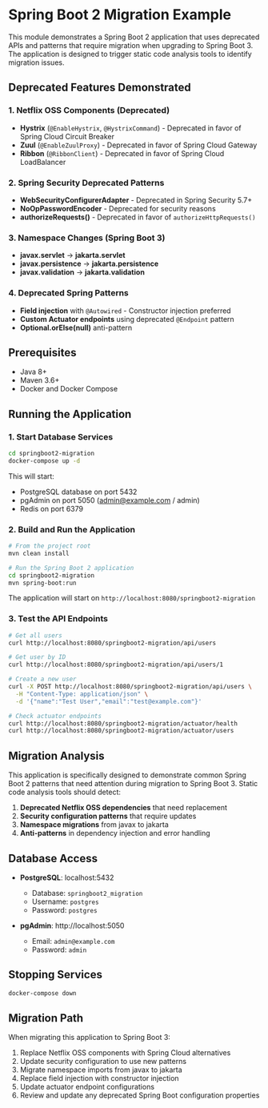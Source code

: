 # Spring Boot 2 Migration Example

This module demonstrates a Spring Boot 2 application that uses deprecated APIs and patterns that require migration when upgrading to Spring Boot 3. The application is designed to trigger static code analysis tools to identify migration issues.

## Deprecated Features Demonstrated

### 1. Netflix OSS Components (Deprecated)
- **Hystrix** (`@EnableHystrix`, `@HystrixCommand`) - Deprecated in favor of Spring Cloud Circuit Breaker
- **Zuul** (`@EnableZuulProxy`) - Deprecated in favor of Spring Cloud Gateway  
- **Ribbon** (`@RibbonClient`) - Deprecated in favor of Spring Cloud LoadBalancer

### 2. Spring Security Deprecated Patterns
- **WebSecurityConfigurerAdapter** - Deprecated in Spring Security 5.7+
- **NoOpPasswordEncoder** - Deprecated for security reasons
- **authorizeRequests()** - Deprecated in favor of `authorizeHttpRequests()`

### 3. Namespace Changes (Spring Boot 3)
- **javax.servlet** → **jakarta.servlet**
- **javax.persistence** → **jakarta.persistence**
- **javax.validation** → **jakarta.validation**

### 4. Deprecated Spring Patterns
- **Field injection** with `@Autowired` - Constructor injection preferred
- **Custom Actuator endpoints** using deprecated `@Endpoint` pattern
- **Optional.orElse(null)** anti-pattern

## Prerequisites

- Java 8+
- Maven 3.6+
- Docker and Docker Compose

## Running the Application

### 1. Start Database Services

```bash
cd springboot2-migration
docker-compose up -d
```

This will start:
- PostgreSQL database on port 5432
- pgAdmin on port 5050 (admin@example.com / admin)
- Redis on port 6379

### 2. Build and Run the Application

```bash
# From the project root
mvn clean install

# Run the Spring Boot 2 application
cd springboot2-migration
mvn spring-boot:run
```

The application will start on `http://localhost:8080/springboot2-migration`

### 3. Test the API Endpoints

```bash
# Get all users
curl http://localhost:8080/springboot2-migration/api/users

# Get user by ID
curl http://localhost:8080/springboot2-migration/api/users/1

# Create a new user
curl -X POST http://localhost:8080/springboot2-migration/api/users \
  -H "Content-Type: application/json" \
  -d '{"name":"Test User","email":"test@example.com"}'

# Check actuator endpoints
curl http://localhost:8080/springboot2-migration/actuator/health
curl http://localhost:8080/springboot2-migration/actuator/users
```

## Migration Analysis

This application is specifically designed to demonstrate common Spring Boot 2 patterns that need attention during migration to Spring Boot 3. Static code analysis tools should detect:

1. **Deprecated Netflix OSS dependencies** that need replacement
2. **Security configuration patterns** that require updates
3. **Namespace migrations** from javax to jakarta
4. **Anti-patterns** in dependency injection and error handling

## Database Access

- **PostgreSQL**: localhost:5432
  - Database: `springboot2_migration`
  - Username: `postgres`
  - Password: `postgres`

- **pgAdmin**: http://localhost:5050
  - Email: `admin@example.com`
  - Password: `admin`

## Stopping Services

```bash
docker-compose down
```

## Migration Path

When migrating this application to Spring Boot 3:

1. Replace Netflix OSS components with Spring Cloud alternatives
2. Update security configuration to use new patterns
3. Migrate namespace imports from javax to jakarta
4. Replace field injection with constructor injection
5. Update actuator endpoint configurations
6. Review and update any deprecated Spring Boot configuration properties
